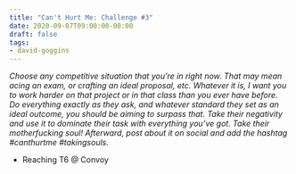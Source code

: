 ```yaml
---
title: "Can't Hurt Me: Challenge #3"
date: 2020-09-07T09:00:00-00:00
draft: false
tags:
- david-goggins
---
```


_Choose any competitive situation that you’re in right now. That may mean acing an exam, or crafting an ideal proposal, etc. Whatever it is, I want you to work harder on that project or in that class than you ever have before. Do everything exactly as they ask, and whatever standard they set as an ideal outcome, you should be aiming to surpass that. Take their negativity and use it to dominate their task with everything you’ve got. Take their motherfucking soul! Afterward, post about it on social and add the hashtag #canthurtme #takingsouls._

- Reaching T6 @ Convoy